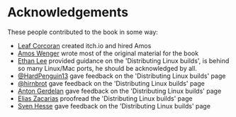 
# Acknowledgements

These people contributed to the book in some way:

  * [Leaf Corcoran](https://github.com/leafo) created itch.io and hired Amos
  * [Amos Wenger](https://github.com/fasterthanlime) wrote most of the original material for the book
  * [Ethan Lee](https://github.com/flibitijibibo) provided guidance on the 'Distributing Linux builds',
  is behind so many Linux/Mac ports, he should be acknowledged by all.
  * [@HardPenguin13](https://twitter.com/hardpenguin13) gave feedback on the 'Distributing Linux builds' page
  * [@hirnbrot](https://twitter.com/hirnbrot) gave feedback on the 'Distributing Linux builds' page
  * [Anton Gerdelan](https://twitter.com/capnramses) gave feedback on the 'Distributing Linux builds' page
  * [Elias Zacarias](https://twitter.com/battlecoder) proofread the 'Distributing Linux builds' page
  * [Sven Hesse](https://twitter.com/TheRealDrMcCoy) gave feedback on the 'Distributing Linux builds' page
